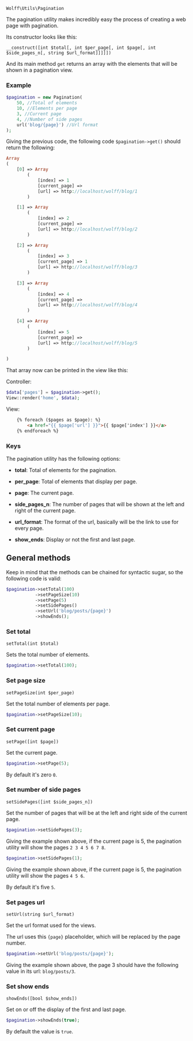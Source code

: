 `Wolff\Utils\Pagination`

The pagination utility makes incredibly easy the process of creating a web page with pagination.

Its constructor looks like this:

`__construct([int $total[, int $per_page[, int $page[, int $side_pages_n[, string $url_format]]]]])`

And its main method `get` returns an array with the elements that will be shown in a pagination view.

### Example

```php
$pagination = new Pagination(
    50, //Total of elements
    10, //Elements per page
    3, //Current page
    4, //Number of side pages
    url('blog/{page}') //Url format
);
```

Giving the previous code, the following code `$pagination->get()` should return the following:

```php
Array
(
    [0] => Array
        (
            [index] => 1
            [current_page] =>
            [url] => http://localhost/wolff/blog/1
        )

    [1] => Array
        (
            [index] => 2
            [current_page] =>
            [url] => http://localhost/wolff/blog/2
        )

    [2] => Array
        (
            [index] => 3
            [current_page] => 1
            [url] => http://localhost/wolff/blog/3
        )

    [3] => Array
        (
            [index] => 4
            [current_page] =>
            [url] => http://localhost/wolff/blog/4
        )

    [4] => Array
        (
            [index] => 5
            [current_page] =>
            [url] => http://localhost/wolff/blog/5
        )

)

```

That array now can be printed in the view like this:

Controller:
```php
$data['pages'] = $pagination->get();
View::render('home', $data);
```

View:
```html
    {% foreach ($pages as $page): %}
        <a href="{{ $page['url'] }}">{{ $page['index'] }}</a>
    {% endforeach %}
```

### Keys

The pagination utility has the following options:

* **total**: Total of elements for the pagination.

* **per_page**: Total of elements that display per page.

* **page**: The current page.

* **side_pages_n**: The number of pages that will be shown at the left and right of the current page.

* **url_format**: The format of the url, basically will be the link to use for every page.

* **show_ends**: Display or not the first and last page.


## General methods

Keep in mind that the methods can be chained for syntactic sugar, so the following code is valid:

```php
$pagination->setTotal(100)
           ->setPageSize(10)
           ->setPage(5)
           ->setSidePages()
           ->setUrl('blog/posts/{page}')
           ->showEnds();
```

### Set total

`setTotal(int $total)`

Sets the total number of elements.

```php
$pagination->setTotal(100);
```

### Set page size

`setPageSize(int $per_page)`

Set the total number of elements per page.

```php
$pagination->setPageSize(10);
```

### Set current page

`setPage([int $page])`

Set the current page.

```php
$pagination->setPage(5);
```

By default it's zero `0`.

### Set number of side pages

`setSidePages([int $side_pages_n])`

Set the number of pages that will be at the left and right side of the current page.

```php
$pagination->setSidePages(3);
```

Giving the example shown above, if the current page is 5, the pagination utility will show the pages `2 3 4 5 6 7 8`.

```php
$pagination->setSidePages(1);
```

Giving the example shown above, if the current page is 5, the pagination utility will show the pages `4 5 6`.

By default it's five `5`.

### Set pages url

`setUrl(string $url_format)`

Set the url format used for the views.

The url uses this `{page}` placeholder, which will be replaced by the page number.

```php
$pagination->setUrl('blog/posts/{page}');
```

Giving the example shown above, the page 3 should have the following value in its url: `blog/posts/3`.

### Set show ends

`showEnds([bool $show_ends])`

Set on or off the display of the first and last page.

```php
$pagination->showEnds(true);
```

By default the value is `true`.
